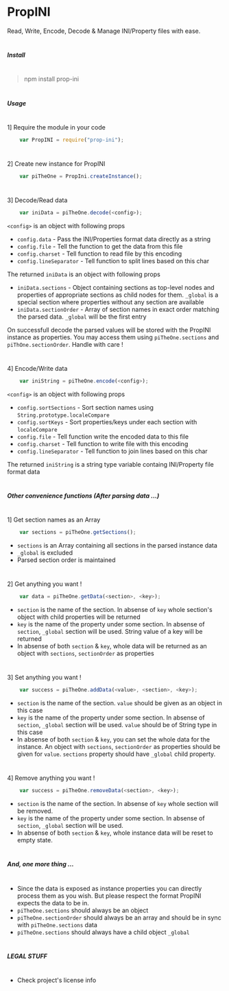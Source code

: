 # PropINI

Read, Write, Encode, Decode & Manage INI/Property files with ease.

#
##### Install
#
> npm install prop-ini

#
##### Usage
#
1] Require the module in your code
```javascript
    var PropINI = require("prop-ini");
```
#
2] Create new instance for PropINI
```javascript
    var piTheOne = PropIni.createInstance();
```

#
3] Decode/Read data
```javascript
    var iniData = piTheOne.decode(<config>);
```
`<config>` is an object with following props
- `config.data` - Pass the INI/Properties format data directly as a string
- `config.file` - Tell the function to get the data from this file
- `config.charset` - Tell function to read file by this encoding
- `config.lineSeparator` - Tell function to split lines based on this char

The returned `iniData` is an object with following props
- `iniData.sections` - Object containing sections as top-level nodes and properties of appropriate sections as child nodes for them. `_global` is a special section where properties without any section are available
- `iniData.sectionOrder` - Array of section names in exact order matching the parsed data. `_global` will be the first entry

On successfull decode the parsed values will be stored with the PropINI instance as properties. You may access them using `piTheOne.sections` and `piThOne.sectionOrder`. Handle with care !

#
4] Encode/Write data
```javascript
    var iniString = piTheOne.encode(<config>);
```
`<config>` is an object with following props
- `config.sortSections` - Sort section names using `String.prototype.localeCompare`
- `config.sortKeys` - Sort properties/keys under each section with `localeCompare`
- `config.file` - Tell function write the encoded data to this file
- `config.charset` - Tell function to write file with this encoding
- `config.lineSeparator` - Tell function to join lines based on this char

The returned `iniString` is a string type variable containg INI/Property file format data
#
##### Other convenience functions (After parsing data ...)
#
1] Get section names as an Array
```javascript
    var sections = piTheOne.getSections();
```
- `sections` is an Array containing all sections in the parsed instance data
- `_global` is excluded
- Parsed section order is maintained

#
2] Get anything you want ! 
```javascript
    var data = piTheOne.getData(<section>, <key>);
```
- `section` is the name of the section. In absense of `key` whole section's object with child properties will be returned
- `key` is the name of the property under some section. In absense of `section`, `_global` section will be used. String value of a key will be returned
- In absense of both `section` & `key`, whole data will be returned as an object with `sections`, `sectionOrder` as properties

#
3] Set anything you want ! 
```javascript
    var success = piTheOne.addData(<value>, <section>, <key>);
```
- `section` is the name of the section. `value` should be given as an object in this case
- `key` is the name of the property under some section. In absense of `section`, `_global` section will be used. `value` should be of String type in this case
- In absense of both `section` & `key`, you can set the whole data for the instance. An object with `sections`, `sectionOrder` as properties should be given for `value`. `sections` property should have `_global` child property.

#
4] Remove anything you want ! 
```javascript
    var success = piTheOne.removeData(<section>, <key>);
```
- `section` is the name of the section. In absense of `key` whole section will be removed.
- `key` is the name of the property under some section. In absense of `section`, `_global` section will be used.
- In absense of both `section` & `key`, whole instance data will be reset to empty state.


#
##### And, one more thing  ...
#
- Since the data is exposed as instance properties you can directly process them as you wish. But please respect the format PropINI expects the data to be in.
- `piTheOne.sections` should always be an object
- `piTheOne.sectionOrder` should always be an array and should be in sync with `piTheOne.sections` data
- `piTheOne.sections` should always have a child object `_global`

#
##### LEGAL STUFF
#
- Check project's license info
